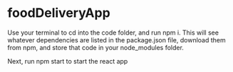 # foodDeliveryApp
Use your terminal to cd into the code folder, and run npm i. This will see whatever dependencies are listed in the package.json file, 
download them from npm, and store that code in your node_modules folder.

Next, run npm start to start the react app
